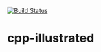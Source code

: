 [![Build Status](https://travis-ci.com/luanics/cpp-illustrated.svg?branch=master)](https://travis-ci.com/luanics/cpp-illustrated)

# cpp-illustrated